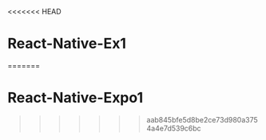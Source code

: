 <<<<<<< HEAD
# React-Native-Ex1
=======
# React-Native-Expo1
>>>>>>> aab845bfe5d8be2ce73d980a3754a4e7d539c6bc
